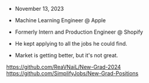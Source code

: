 
- November 13, 2023


- Machine Learning Engineer @ Apple
- Formerly Intern and Production Engineer @ Shopify

- He kept applying to all the jobs he could find.

- Market is getting better, but it's not great.


https://github.com/ReaVNaiL/New-Grad-2024
https://github.com/SimplifyJobs/New-Grad-Positions